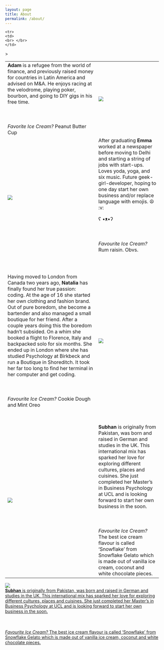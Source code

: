 ```yaml
---
layout: page
title: About
permalink: /about/
---
```


<table id="bio">

  <tr> 
    <td>
      <div class="bioleft">
      <strong>Adam</strong> is a refugee from the world of finance, and previously raised money for countries in Latin America and advised on M&A. He enjoys racing at the velodrome, playing poker, bourbon, and going to DIY gigs in his free time.  
<br></br> <br></br>
<em>Favorite Ice Cream?</em> Peanut Butter Cup
      </div>
     </td>
     <td>
      <img class="biopicright" src="/blog/#"/>
    </td> 
  </tr>
     
    <tr>
    <td>
    <br> </br>
    </td>
</tr>
     
 <tr> 
    <td>
<img class="biopicleft" src="/blog/#"/>
</td>
         <td>
<div class="bioright">
After graduating <strong>Emma</strong> worked at a newspaper before moving to Delhi and starting a string of jobs with start-ups. Loves yoda, yoga, and six music. Future geek-girl-developer, hoping to one day start her own business and/or replace language with emojis. ☮ :v:

ʕ •ᴥ•ʔ
<br></br> <br></br>
<em>Favourite Ice Cream?</em> Rum raisin. Obvs.
</div>
</td>
</tr>>

<tr>
    <td>
    <br> </br>
    </td>
</tr>

<tr>
<td>
<div class="bioleft">
Having moved to London from Canada two years ago, <strong>Natalia</strong> has finally found her true passion: coding. At the age of 16 she started her own clothing and fashion brand. Out of pure boredom, she become a bartender and also managed a small boutique for her friend. After a couple years doing this the boredom hadn’t subsided. On a whim she booked a flight to Florence, Italy and backpacked solo for six months. She ended up in London where she has studied Psychology at Birkbeck and run a Boutique in Shoreditch. It took her far too long to find her terminal in her computer and get coding. <br></br> <br></br>
<em>Favourite Ice Cream?</em> Cookie Dough and Mint Oreo
</div>
</td>
<td>
<img class="biopicright" src="/blog/Nat.png"/>
</td>
</tr>

<tr>
    <td>
    <br> </br>
    </td>
</tr>

<tr>
    <td>
      <img class="biopicleft" src="/blog/subhan.jpg"/>
    </td>
    <td>
      <div class="bioright">
      <strong>Subhan</strong> is originally from Pakistan, was born and raised in German and studies in the UK. This international mix has  sparked her love for exploring different cultures, places and cuisines. She just completed her Master’s in Business Psychology at UCL and is looking forward to start her own business in the soon. <br></br> <br></br>
      <em>Favourite Ice Cream?</em> The best ice cream flavour is called ‘Snowflake’ from Snowflake Gelato which is made out of vanilla ice cream, coconut and white chocolate pieces.
      </div>
    </td>
</tr>
</table>




<div class="hover_showtext"> 
<a href="https://www.google.co.uk/url?sa=t&rct=j&q=&esrc=s&source=web&cd=1&cad=rja&uact=8&ved=0CCMQFjAA&url=http%3A%2F%2Fuk.linkedin.com%2Fin%2Fsubhanshaffi&ei=5O8bVP-_MMeIOL28gMAM&usg=AFQjCNG-HseY4m5qoPbVv7krteeUu6FX5Q&sig2=OlUxoBRURMEikAIwaTGrQg&bvm=bv.75774317,d.ZWU"><img class="biopicleft" src="/blog/subhan.jpg"/> <span><div class="bioright">
      <strong>Subhan</strong> is originally from Pakistan, was born and raised in German and studies in the UK. This international mix has  sparked her love for exploring different cultures, places and cuisines. She just completed her Master’s in Business Psychology at UCL and is looking forward to start her own business in the soon. <br></br> <br></br>
      <em>Favourite Ice Cream?</em> The best ice cream flavour is called ‘Snowflake’ from Snowflake Gelato which is made out of vanilla ice cream, coconut and white chocolate pieces.
      </div></span></a>
</div>

